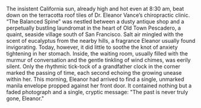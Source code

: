 The insistent California sun, already high and hot even at 8:30 am, beat down on the terracotta roof tiles of Dr. Eleanor Vance’s chiropractic clinic.  “The Balanced Spine” was nestled between a dusty antique shop and a perpetually bustling laundromat in the heart of Old Town Pescadero, a quaint, seaside village south of San Francisco.  Salt air mingled with the scent of eucalyptus from the nearby hills, a fragrance Eleanor usually found invigorating. Today, however, it did little to soothe the knot of anxiety tightening in her stomach.  Inside, the waiting room, usually filled with the murmur of conversation and the gentle tinkling of wind chimes, was eerily silent. Only the rhythmic tick-tock of a grandfather clock in the corner marked the passing of time, each second echoing the growing unease within her.  This morning, Eleanor had arrived to find a single, unmarked manila envelope propped against her front door.  It contained nothing but a faded photograph and a single, cryptic message: "The past is never truly gone, Eleanor."
